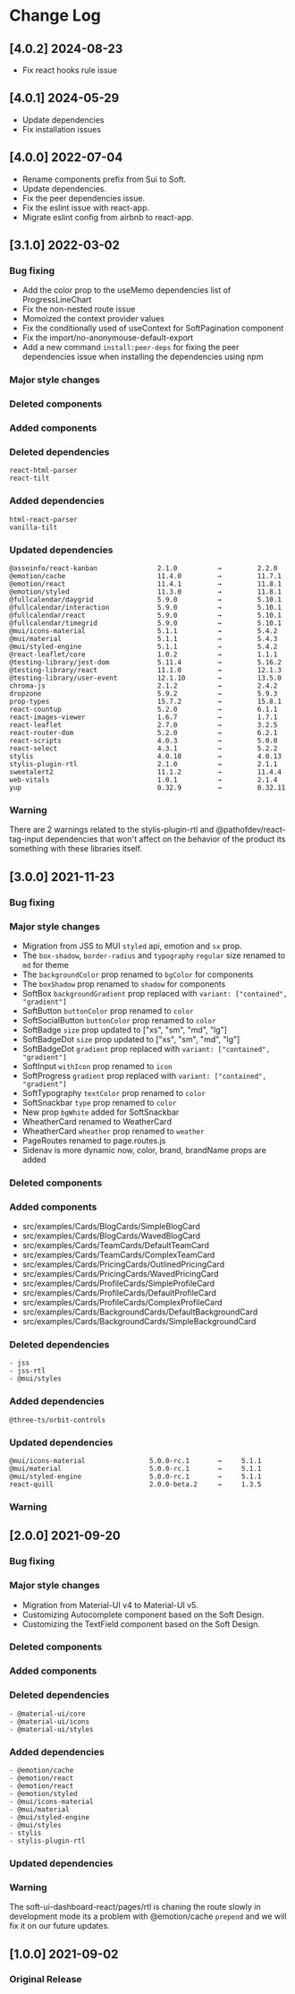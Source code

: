 # Change Log

## [4.0.2] 2024-08-23

- Fix react hooks rule issue

## [4.0.1] 2024-05-29

- Update dependencies
- Fix installation issues

## [4.0.0] 2022-07-04

- Rename components prefix from Sui to Soft.
- Update dependencies.
- Fix the peer dependencies issue.
- Fix the eslint issue with react-app.
- Migrate eslint config from airbnb to react-app.

## [3.1.0] 2022-03-02

### Bug fixing

- Add the color prop to the useMemo dependencies list of ProgressLineChart
- Fix the non-nested route issue
- Momoized the context provider values
- Fix the conditionally used of useContext for SoftPagination component
- Fix the import/no-anonymouse-default-export
- Add a new command `install:peer-deps` for fixing the peer dependencies issue when installing the dependencies using npm

### Major style changes

### Deleted components

### Added components

### Deleted dependencies

```
react-html-parser
react-tilt
```

### Added dependencies

```
html-react-parser
vanilla-tilt
```

### Updated dependencies

```
@asseinfo/react-kanban               2.1.0          →         2.2.0
@emotion/cache                       11.4.0         →         11.7.1
@emotion/react                       11.4.1         →         11.8.1
@emotion/styled                      11.3.0         →         11.8.1
@fullcalendar/daygrid                5.9.0          →         5.10.1
@fullcalendar/interaction            5.9.0          →         5.10.1
@fullcalendar/react                  5.9.0          →         5.10.1
@fullcalendar/timegrid               5.9.0          →         5.10.1
@mui/icons-material                  5.1.1          →         5.4.2
@mui/material                        5.1.1          →         5.4.3
@mui/styled-engine                   5.1.1          →         5.4.2
@react-leaflet/core                  1.0.2          →         1.1.1
@testing-library/jest-dom            5.11.4         →         5.16.2
@testing-library/react               11.1.0         →         12.1.3
@testing-library/user-event          12.1.10        →         13.5.0
chroma-js                            2.1.2          →         2.4.2
dropzone                             5.9.2          →         5.9.3
prop-types                           15.7.2         →         15.8.1
react-countup                        5.2.0          →         6.1.1
react-images-viewer                  1.6.7          →         1.7.1
react-leaflet                        2.7.0          →         3.2.5
react-router-dom                     5.2.0          →         6.2.1
react-scripts                        4.0.3          →         5.0.0
react-select                         4.3.1          →         5.2.2
stylis                               4.0.10         →         4.0.13
stylis-plugin-rtl                    2.1.0          →         2.1.1
sweetalert2                          11.1.2         →         11.4.4
web-vitals                           1.0.1          →         2.1.4
yup                                  0.32.9         →         0.32.11
```

### Warning

There are 2 warnings related to the stylis-plugin-rtl and @pathofdev/react-tag-input dependencies that won't affect on the behavior of the product its something with these libraries itself.

## [3.0.0] 2021-11-23

### Bug fixing

### Major style changes

- Migration from JSS to MUI `styled` api, emotion and `sx` prop.
- The `box-shadow`, `border-radius` and `typography` `regular` size renamed to `md` for theme
- The `backgroundColor` prop renamed to `bgColor` for components
- The `boxShadow` prop renamed to `shadow` for components
- SoftBox `backgroundGradient` prop replaced with `variant: ["contained", "gradient"]`
- SoftButton `buttonColor` prop renamed to `color`
- SoftSocialButton `buttonColor` prop renamed to `color`
- SoftBadge `size` prop updated to ["xs", "sm", "md", "lg"]
- SoftBadgeDot `size` prop updated to ["xs", "sm", "md", "lg"]
- SoftBadgeDot `gradient` prop replaced with `variant: ["contained", "gradient"]`
- SoftInput `withIcon` prop renamed to `icon`
- SoftProgress `gradient` prop replaced with `variant: ["contained", "gradient"]`
- SoftTypography `textColor` prop renamed to `color`
- SoftSnackbar `type` prop renamed to `color`
- New prop `bgWhite` added for SoftSnackbar
- WheatherCard renamed to WeatherCard
- WheatherCard `wheather` prop renamed to `weather`
- PageRoutes renamed to page.routes.js
- Sidenav is more dynamic now, color, brand, brandName props are added

### Deleted components

### Added components

- src/examples/Cards/BlogCards/SimpleBlogCard
- src/examples/Cards/BlogCards/WavedBlogCard
- src/examples/Cards/TeamCards/DefaultTeamCard
- src/examples/Cards/TeamCards/ComplexTeamCard
- src/examples/Cards/PricingCards/OutlinedPricingCard
- src/examples/Cards/PricingCards/WavedPricingCard
- src/examples/Cards/ProfileCards/SimpleProfileCard
- src/examples/Cards/ProfileCards/DefaultProfileCard
- src/examples/Cards/ProfileCards/ComplexProfileCard
- src/examples/Cards/BackgroundCards/DefaultBackgroundCard
- src/examples/Cards/BackgroundCards/SimpleBackgroundCard

### Deleted dependencies

```
- jss
- jss-rtl
- @mui/styles
```

### Added dependencies

```
@three-ts/orbit-controls
```

### Updated dependencies

```
@mui/icons-material                5.0.0-rc.1       →     5.1.1
@mui/material                      5.0.0-rc.1       →     5.1.1
@mui/styled-engine                 5.0.0-rc.1       →     5.1.1
react-quill                        2.0.0-beta.2     →     1.3.5
```

### Warning

## [2.0.0] 2021-09-20

### Bug fixing

### Major style changes

- Migration from Material-UI v4 to Material-UI v5.
- Customizing Autocomplete component based on the Soft Design.
- Customizing the TextField component based on the Soft Design.

### Deleted components

### Added components

### Deleted dependencies

```
- @material-ui/core
- @material-ui/icons
- @material-ui/styles
```

### Added dependencies

```
- @emotion/cache
- @emotion/react
- @emotion/react
- @emotion/styled
- @mui/icons-material
- @mui/material
- @mui/styled-engine
- @mui/styles
- stylis
- stylis-plugin-rtl
```

### Updated dependencies

### Warning

The soft-ui-dashboard-react/pages/rtl is chaning the route slowly in development mode its a problem with @emotion/cache `prepend` and we will fix it on our future updates.

## [1.0.0] 2021-09-02

### Original Release
